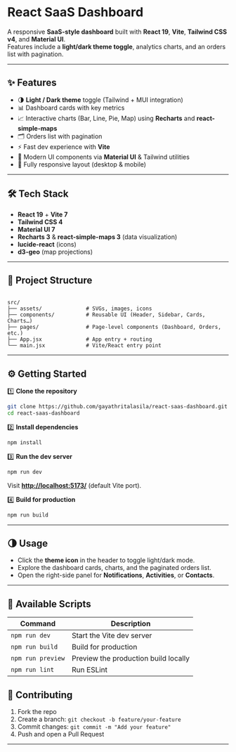 # React SaaS Dashboard

A responsive **SaaS-style dashboard** built with **React 19**, **Vite**, **Tailwind CSS v4**, and **Material UI**.  
Features include a **light/dark theme toggle**, analytics charts, and an orders list with pagination.

---

## ✨ Features
- 🌗 **Light / Dark theme** toggle (Tailwind + MUI integration)
- 📊 Dashboard cards with key metrics
- 📈 Interactive charts (Bar, Line, Pie, Map) using **Recharts** and **react-simple-maps**
- 🗂️ Orders list with pagination
- ⚡ Fast dev experience with **Vite**
- 💅 Modern UI components via **Material UI** & Tailwind utilities
- 📱 Fully responsive layout (desktop & mobile)

---

## 🛠️ Tech Stack
- **React 19** + **Vite 7**
- **Tailwind CSS 4**
- **Material UI 7**
- **Recharts 3** & **react-simple-maps 3** (data visualization)
- **lucide-react** (icons)
- **d3-geo** (map projections)

---

## 📂 Project Structure
```

src/
├── assets/              # SVGs, images, icons
├── components/          # Reusable UI (Header, Sidebar, Cards, Charts…)
├── pages/               # Page-level components (Dashboard, Orders, etc.)
├── App.jsx              # App entry + routing
└── main.jsx             # Vite/React entry point

````

---

## ⚙️ Getting Started

1️⃣ **Clone the repository**
```bash
git clone https://github.com/gayathritalasila/react-saas-dashboard.git
cd react-saas-dashboard
````

2️⃣ **Install dependencies**

```bash
npm install
```

3️⃣ **Run the dev server**

```bash
npm run dev
```

Visit **[http://localhost:5173/](http://localhost:5173/)** (default Vite port).

4️⃣ **Build for production**

```bash
npm run build
```

---

## 🌗 Usage

* Click the **theme icon** in the header to toggle light/dark mode.
* Explore the dashboard cards, charts, and the paginated orders list.
* Open the right-side panel for **Notifications**, **Activities**, or **Contacts**.

---

## 🧩 Available Scripts

| Command           | Description                          |
| ----------------- | ------------------------------------ |
| `npm run dev`     | Start the Vite dev server            |
| `npm run build`   | Build for production                 |
| `npm run preview` | Preview the production build locally |
| `npm run lint`    | Run ESLint                           |


## 🤝 Contributing

1. Fork the repo
2. Create a branch: `git checkout -b feature/your-feature`
3. Commit changes: `git commit -m "Add your feature"`
4. Push and open a Pull Request

---

